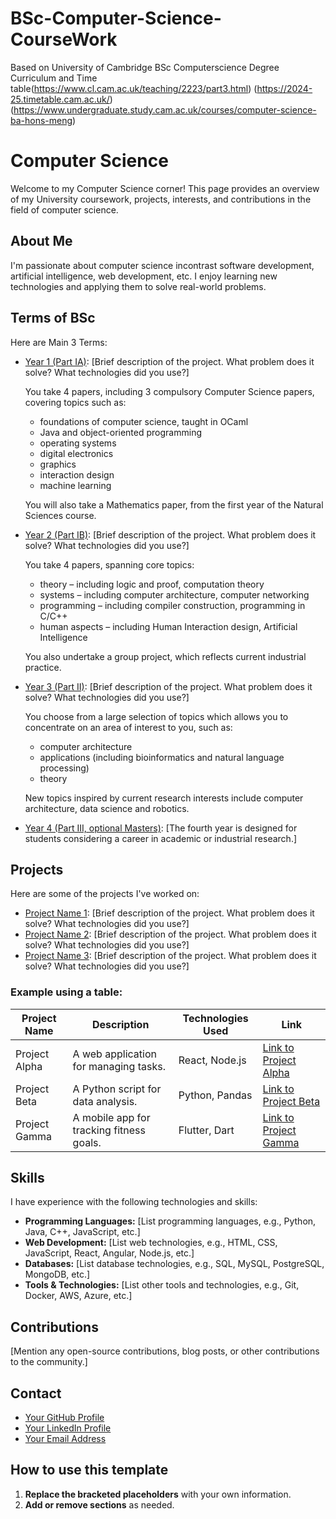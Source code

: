 # BSc-Computer-Science-CourseWork
Based on University of Cambridge BSc Computerscience Degree Curriculum and Time table(https://www.cl.cam.ac.uk/teaching/2223/part3.html)
(https://2024-25.timetable.cam.ac.uk/)
(https://www.undergraduate.study.cam.ac.uk/courses/computer-science-ba-hons-meng)

<!DOCTYPE html>
<html lang="en">
<head>
    <meta charset="UTF-8">
    <meta name="viewport" content="width=device-width, initial-scale=1.0">
    
</head>
<body>

  <h1>Computer Science</h1>

  <p>Welcome to my Computer Science corner! This page provides an overview of my University coursework, projects, interests, and contributions in the field of computer science.</p>

  <h2>About Me</h2>
  <p>I'm passionate about computer science incontrast software development, artificial intelligence, web development, etc. I enjoy learning new technologies and applying them to solve real-world problems.</p>

  <h2>Terms of BSc </h2>

  <p>Here are Main 3 Terms:</p>

  <ul>
    <li><a href="link-to-project-1">Year 1 (Part IA)</a>: [Brief description of the project. What problem does it solve? What technologies did you use?]</li>
      <p>You take 4 papers, including 3 compulsory Computer Science papers, covering topics such as:</p>
      <ul>
    	<li>foundations of computer science, taught in OCaml</li>
    	<li>Java and object-oriented programming</li>
    	<li>operating systems</li>
    	<li>digital electronics</li>
    	<li>graphics</li>
    	<li>interaction design</li>
    	<li>machine learning</li>
     </ul>
     <p>You will also take a Mathematics paper, from the first year of the Natural Sciences course.</p>
    <li><a href="link-to-project-2">Year 2 (Part IB)</a>: [Brief description of the project. What problem does it solve? What technologies did you use?]</li>
      <p>You take 4 papers, spanning core topics:</p>
      <ul>
        <li>theory – including logic and proof, computation theory</li>
        <li>systems – including computer architecture, computer networking</li>
        <li>programming – including compiler construction, programming in C/C++</li>
        <li>human aspects – including Human Interaction design, Artificial Intelligence</li>
      </ul>
      <p>You also undertake a group project, which reflects current industrial practice.</p>
    <li><a href="link-to-project-3">Year 3 (Part II)</a>: [Brief description of the project. What problem does it solve? What technologies did you use?]</li>
      <p>You choose from a large selection of topics which allows you to concentrate on an area of interest to you, such as:</p>
      <ul>
    	<li>computer architecture</li>
    	<li>applications (including bioinformatics and natural language processing)</li>
    	<li>theory</li>
      </ul>
      <p>New topics inspired by current research interests include computer architecture, data science and robotics.</p>
    <li><a href="link-to-project-3">Year 4 (Part III, optional Masters)</a>: [The fourth year is designed for students considering a career in academic or industrial research.]</li>
      
  </ul>
  
  <h2>Projects</h2>

  <p>Here are some of the projects I've worked on:</p>

  <ul>
      <li><a href="link-to-project-1">Project Name 1</a>: [Brief description of the project. What problem does it solve? What technologies did you use?]</li>
      <li><a href="link-to-project-2">Project Name 2</a>: [Brief description of the project. What problem does it solve? What technologies did you use?]</li>
      <li><a href="link-to-project-3">Project Name 3</a>: [Brief description of the project. What problem does it solve? What technologies did you use?]</li>
  </ul>

  <h3>Example using a table:</h3>

  <table>
      <thead>
          <tr>
              <th>Project Name</th>
              <th>Description</th>
              <th>Technologies Used</th>
              <th>Link</th>
          </tr>
      </thead>
      <tbody>
          <tr>
              <td>Project Alpha</td>
              <td>A web application for managing tasks.</td>
              <td>React, Node.js</td>
              <td><a href="link-alpha">Link to Project Alpha</a></td>
          </tr>
          <tr>
              <td>Project Beta</td>
              <td>A Python script for data analysis.</td>
              <td>Python, Pandas</td>
              <td><a href="link-beta">Link to Project Beta</a></td>
          </tr>
          <tr>
              <td>Project Gamma</td>
              <td>A mobile app for tracking fitness goals.</td>
              <td>Flutter, Dart</td>
              <td><a href="link-gamma">Link to Project Gamma</a></td>
          </tr>
      </tbody>
  </table>

  <h2>Skills</h2>

  <p>I have experience with the following technologies and skills:</p>
  <ul>
      <li><strong>Programming Languages:</strong> [List programming languages, e.g., Python, Java, C++, JavaScript, etc.]</li>
      <li><strong>Web Development:</strong> [List web technologies, e.g., HTML, CSS, JavaScript, React, Angular, Node.js, etc.]</li>
      <li><strong>Databases:</strong> [List database technologies, e.g., SQL, MySQL, PostgreSQL, MongoDB, etc.]</li>
      <li><strong>Tools & Technologies:</strong> [List other tools and technologies, e.g., Git, Docker, AWS, Azure, etc.]</li>
  </ul>

  <h2>Contributions</h2>
  <p>[Mention any open-source contributions, blog posts, or other contributions to the community.]</p>

  <h2>Contact</h2>
  <ul>
      <li><a href="your-github-profile-link">Your GitHub Profile</a></li>
      <li><a href="your-linkedin-profile-link">Your LinkedIn Profile</a></li>
      <li><a href="mailto:your-email-address">Your Email Address</a></li>
  </ul>

  <h2>How to use this template</h2>
  <ol>
      <li><strong>Replace the bracketed placeholders</strong> with your own information.</li>
      <li><strong>Add or remove sections</strong> as needed.</li>
  </ol>

</body>
</html>
